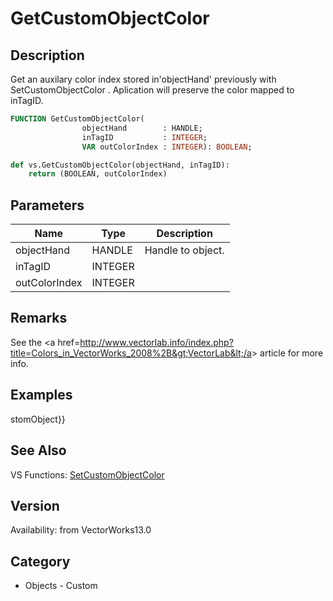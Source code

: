 # GetCustomObjectColor

## Description
Get an auxilary color index stored in'objectHand' previously  with SetCustomObjectColor .  Aplication will preserve the color mapped to inTagID.

```pascal
FUNCTION GetCustomObjectColor(
				objectHand        : HANDLE;
				inTagID           : INTEGER;
				VAR outColorIndex : INTEGER): BOOLEAN;
```

```python
def vs.GetCustomObjectColor(objectHand, inTagID):
    return (BOOLEAN, outColorIndex)
```

## Parameters
|Name|Type|Description|
|---|---|---|
|objectHand|HANDLE|Handle to object.|
|inTagID|INTEGER|   |
|outColorIndex|INTEGER|   |

## Remarks
See the &lt;a href=http://www.vectorlab.info/index.php?title=Colors_in_VectorWorks_2008%2B&gt;VectorLab&lt;/a&gt; article for more info.

## Examples
stomObject}}

## See Also
VS Functions:
[SetCustomObjectColor](SetCustomObjectColor.md)

## Version
Availability: from VectorWorks13.0

## Category
* Objects - Custom


